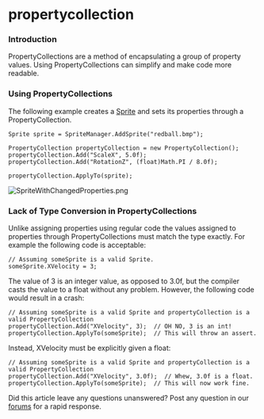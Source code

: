# propertycollection

### Introduction

PropertyCollections are a method of encapsulating a group of property values. Using PropertyCollections can simplify and make code more readable.

### Using PropertyCollections

The following example creates a [Sprite](../../../../../frb/docs/index.php) and sets its properties through a PropertyCollection.

```
Sprite sprite = SpriteManager.AddSprite("redball.bmp");

PropertyCollection propertyCollection = new PropertyCollection();
propertyCollection.Add("ScaleX", 5.0f);
propertyCollection.Add("RotationZ", (float)Math.PI / 8.0f);

propertyCollection.ApplyTo(sprite);
```

![SpriteWithChangedProperties.png](../../../../../media/migrated\_media-SpriteWithChangedProperties.png)

### Lack of Type Conversion in PropertyCollections

Unlike assigning properties using regular code the values assigned to properties through PropertyCollections must match the type exactly. For example the following code is acceptable:

```
// Assuming someSprite is a valid Sprite.
someSprite.XVelocity = 3;
```

The value of 3 is an integer value, as opposed to 3.0f, but the compiler casts the value to a float without any problem. However, the following code would result in a crash:

```
// Assuming someSprite is a valid Sprite and propertyCollection is a valid PropertyCollection
propertyCollection.Add("XVelocity", 3);  // OH NO, 3 is an int!
propertyCollection.ApplyTo(someSprite);  // This will throw an assert.
```

Instead, XVelocity must be explicitly given a float:

```
// Assuming someSprite is a valid Sprite and propertyCollection is a valid PropertyCollection
propertyCollection.Add("XVelocity", 3.0f);  // Whew, 3.0f is a float.
propertyCollection.ApplyTo(someSprite);  // This will now work fine.
```

Did this article leave any questions unanswered? Post any question in our [forums](../../../../../frb/forum.md) for a rapid response.
